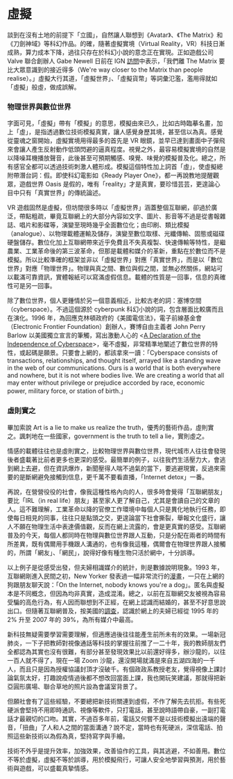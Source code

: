 # 虛擬

談到在沒有土地的前提下「立國」，自然讓人聯想到《Avatar》、《The Matrix》和《刀劍神域》等科幻作品。的確，隨著虛擬實境（Virtual Reality，VR）科技日漸成熟，算力成本下降，過往只存在於科幻小說的意念正在實現。正如遊戲公司 Valve 聯合創辦人 Gabe Newell 日前在 IGN [訪問](https://www.ign.com/articles/gabe-newell-matrix-brain-computer-interface-valve)中表示，「我們離 The Matrix 要比大眾意識到的接近得多（We're way closer to the Matrix than people realise）。」虛擬大行其道，「虛擬世界」、「虛擬貨幣」等詞彙氾濫，濫用得就如「虛擬」般虛，做成誤解。

### 物理世界與數位世界

字面可見，「虛擬」帶有「模擬」的意思，模擬由來已久，比如古時臨摹名畫，加上「虛」，是指透過數位技術模擬真實，讓人感覺身歷其境，甚至信以為真。感覺從靈魂之窗開始，虛擬實境用得最多的首先是 VR 眼鏡，並早已達到畫面中子彈飛來會讓人產生反射動作低頭閃避的逼真程度。視覺之外，最容易模擬實境的自然是以降噪耳機播放聲音，此後甚至可預期觸感、嗅覺、味覺的模擬普及化。總之，所有感官全都可以透過技術刺激人體形成。模擬這個特性加上詞首「虛」，使虛擬總附帶潛台詞：假。即使科幻電影如《Ready Player One》，都一再說教地提醒觀眾，遊戲世界 Oasis 是假的，唯有「reality」才是真實，要珍惜芸芸，更遑論心目中只有「真實世界」的傳統論述。

VR 遊戲固然是虛擬，但坊間很多時以「虛擬世界」涵蓋整個互聯網，卻過於廣泛，帶點粗疏，畢竟互聯網上的大部分內容如文字、圖片、影音等不過是從書報雜誌、唱片和影碟等，演變至現時幾乎全面數位化；由印刷、類比模擬（analogue）、以物理載體運輸及儲存，演變至數位取樣、光纖傳輸、固態或磁碟硬盤儲存。數位化加上互聯網帶來近乎免費且不失真複製、快速傳輸等特性，是繼農業、工業革命後的第三波革命，但那是載體和媒介的革新，重點在於數位而不是模擬。所以比較準確的框架並非以「虛擬世界」對應「真實世界」，而是以「數位世界」對應「物理世界」。物理與真之間、數位與假之間，並無必然關係，網站可以載滿可靠資訊，實體報紙可以寫滿虛假信息。載體的性質是一回事，信息的真確性可是另一回事。

除了數位世界，個人更鍾情於另一個意義相近，比較古老的詞：塞博空間（cyberspace）。不過這個源於 cyberpunk 科幻小說的詞，包含層面比較廣而且在演化。1996 年，為回應克林頓政府的《美國電信法》，電子前線基金會（Electronic Frontier Foundation）創辦人，賽博自由主義者 John Perry Barlow 以美國獨立宣言的筆觸，寫出激動人心的 &lt;[A Declaration of the Independence of Cyberspace](https://www.eff.org/cyberspace-independence)&gt;，毫不虛擬，非常精準地闡述了數位世界的特性，或起碼是願景。只要會上網的，都該拿來一讀：「Cyberspace consists of transactions, relationships, and thought itself, arrayed like a standing wave in the web of our communications. Ours is a world that is both everywhere and nowhere, but it is not where bodies live. We are creating a world that all may enter without privilege or prejudice accorded by race, economic power, military force, or station of birth.」

### 虛則實之

畢加索說 Art is a lie to make us realize the truth，優秀的藝術作品，虛則實之。諷刺地在一些國家，government is the truth to tell a lie，實則虛之。

情感的載體往往也是虛則實之，比較物理世界與數位世界，現代城市人往往會發現後者盛載著比前者更多也更深的感受。最簡單的例子，以往我們生活壓力大，會逃到網上去避，但在資訊爆炸，新聞壓得人喘不過氣的當下，要逃避現實，反過來需要的是斷網避免接觸到信息，更千萬不要看直播，「Internet detox」一番。

再說，在營營役役的社會，像我這種性格內向的人，很多時會覺得「互聯網朋友」要比「IRL（in real life）朋友」甚至家人更了解自己，尤其是會讀自己的文章的人。這不難理解，工業革命以降的官僚工作環境中每個人只是異化地執行任務，即使每日相見的同事，往往只是點頭之交，更遑論當下社會撕裂，舉報文化盛行，讓人不願在物理生活中表達價值觀，反而在網上流露的，會是更真實的感受。互聯網普及的今天，每個人都同時在物理與數位世界跟人互動，只是分配在兩者的時間有所差異，既有偶爾用手機跟人溝通的，也有像我這種，偶爾會在物理世界跟人接觸的，所謂「網友」、「網民」，說得好像有種生物只活於網中，十分誤導。

以上例子是從感受出發，但夫婦相識媒介的統計，則是數據說明現象。1993 年，互聯網剛進入民間之初，New Yorker 發表過一幅非常流行的[漫畫](https://en.wikipedia.org/wiki/On_the_Internet,_nobody_knows_you%27re_a_dog)，一只在上網的狗跟朋友聊天說：「On the Internet, nobody knows you're a dog」。匿名與虛擬本是不同概念，但因為均非真實，造成混淆。總之，以前在互聯網交友被視為容易受騙的高危行為，有人因而聯想到不正經，在網上認識而結婚的，甚至不好意思說出口。但隨著互聯網普及，按美國的[調查](https://www.pnas.org/content/116/36/17753/tab-figures-data)，認識於網上的夫婦已經從 1995 年的 2% 升至 2007 年的 39%，為所有媒介中最高。

新科技無疑需要學習需要理解，但適應過後往往能產生前所未有的效果。一場新冠肺炎，一下子把教師對視像通話等科技的掌握往前推了一二十年，我的教師朋友們全都認為其實也沒有很難，有部分甚至發現效果比以前還好得多，辦沙龍的，以往一百人就不得了，現在一場 Zoom 沙龍，還沒開場就滿是來自五湖四海的一千人，而且只是因為授權協議封頂才沒破千。有個政政系教授老友，覺得視像上課討論氣氛太好，打趣說疫情過後都不想改回當面上課，我也開玩笑建議，那就得把新亞圓形廣場、聯合草地的照片設為會議室背景了。

但願社會有了這些經驗，不要總把新技術關連到虛假，不作了解先去抗拒。有些死硬派會堅持不用即時通訊、視像等軟件，只打電話，甚至說時語帶自豪，一副打電話才最親切的口吻。其實，不過百多年前，電話又何嘗不是以技術模擬出遠端的聲音，「扭曲」了人和人之間的當面溝通？說不定，當時也有死硬派，深信電話、拍照這些新技術以為假為真，堅持寫字與手繪。

技術不外乎是提升效率，加強效果，改善協作的工具，與其逃避，不如善用。數位不等於虛擬，虛擬不等於誤導，用於模擬飛行，可讓人安全地學習與預測，用於藝術與遊戲，可以盛載真摯情感。



